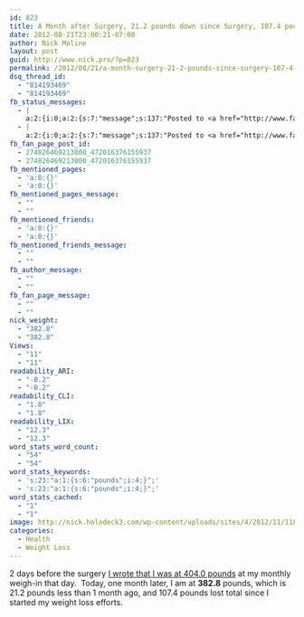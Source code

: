 ```yaml
---
id: 823
title: A Month after Surgery, 21.2 pounds down since Surgery, 107.4 pounds lost total so far
date: 2012-08-21T23:00:21-07:00
author: Nick Moline
layout: post
guid: http://www.nick.pro/?p=823
permalink: /2012/08/21/a-month-surgery-21-2-pounds-since-surgery-107-4-pounds-lost-total-far/
dsq_thread_id:
  - "814193469"
  - "814193469"
fb_status_messages:
  - |
    a:2:{i:0;a:2:{s:7:"message";s:137:"Posted to <a href="http://www.facebook.com/274826469213000/posts/472016376155937" target="_blank">Nicholas Moline's Facebook Timeline</a>";s:5:"error";s:0:"";}i:1;a:2:{s:7:"message";s:481:"Failed posting to your Facebook Timeline. Error: {"message":"Object at URL 'http://www.nick.pro/2012/08/21/a-month-surgery-21-2-pounds-since-surgery-107-4-pounds-lost-total-far/' of type 'article' is invalid because it specifies multiple 'og:url' values: http://www.nick.pro/2012/08/21/a-month-surgery-21-2-pounds-since-surgery-107-4-pounds-lost-total-far/, http://www.nick.pro/2012/08/21/a-month-surgery-21-2-pounds-since-surgery-107-4-pounds-lost-total-far/.","type":"Exception"}";s:5:"error";s:1:"1";}}
  - |
    a:2:{i:0;a:2:{s:7:"message";s:137:"Posted to <a href="http://www.facebook.com/274826469213000/posts/472016376155937" target="_blank">Nicholas Moline's Facebook Timeline</a>";s:5:"error";s:0:"";}i:1;a:2:{s:7:"message";s:481:"Failed posting to your Facebook Timeline. Error: {"message":"Object at URL 'http://www.nick.pro/2012/08/21/a-month-surgery-21-2-pounds-since-surgery-107-4-pounds-lost-total-far/' of type 'article' is invalid because it specifies multiple 'og:url' values: http://www.nick.pro/2012/08/21/a-month-surgery-21-2-pounds-since-surgery-107-4-pounds-lost-total-far/, http://www.nick.pro/2012/08/21/a-month-surgery-21-2-pounds-since-surgery-107-4-pounds-lost-total-far/.","type":"Exception"}";s:5:"error";s:1:"1";}}
fb_fan_page_post_id:
  - 274826469213000_472016376155937
  - 274826469213000_472016376155937
fb_mentioned_pages:
  - 'a:0:{}'
  - 'a:0:{}'
fb_mentioned_pages_message:
  - ""
  - ""
fb_mentioned_friends:
  - 'a:0:{}'
  - 'a:0:{}'
fb_mentioned_friends_message:
  - ""
  - ""
fb_author_message:
  - ""
  - ""
fb_fan_page_message:
  - ""
  - ""
nick_weight:
  - "382.8"
  - "382.8"
Views:
  - "11"
  - "11"
readability_ARI:
  - "-0.2"
  - "-0.2"
readability_CLI:
  - "1.8"
  - "1.8"
readability_LIX:
  - "12.3"
  - "12.3"
word_stats_word_count:
  - "54"
  - "54"
word_stats_keywords:
  - 's:23:"a:1:{s:6:"pounds";i:4;}";'
  - 's:23:"a:1:{s:6:"pounds";i:4;}";'
word_stats_cached:
  - "1"
  - "1"
image: http://nick.holodeck3.com/wp-content/uploads/sites/4/2012/11/1186278_63432651-672x372.jpg
categories:
  - Health
  - Weight Loss
---
```

2 days before the surgery <a title="Time for the clear liquids only" href="https://www.nick.pro/2012/07/24/time-clear-liquids/" target="_blank">I wrote that I was at 404.0 pounds</a> at my monthly weigh-in that day.  Today, one month later, I am at **382.8** pounds, which is 21.2 pounds less than 1 month ago, and 107.4 pounds lost total since I started my weight loss efforts.